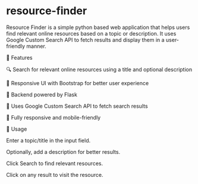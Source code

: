 # resource-finder

Resource Finder is a simple python based web application that helps users find relevant online resources based on a topic or description. It uses Google Custom Search API to fetch results and display them in a user-friendly manner.

🚀 Features

🔍 Search for relevant online resources using a title and optional description

🎨 Responsive UI with Bootstrap for better user experience

🔧 Backend powered by Flask

🔑 Uses Google Custom Search API to fetch search results

📱 Fully responsive and mobile-friendly


📌 Usage

Enter a topic/title in the input field.

Optionally, add a description for better results.

Click Search to find relevant resources.

Click on any result to visit the resource.
